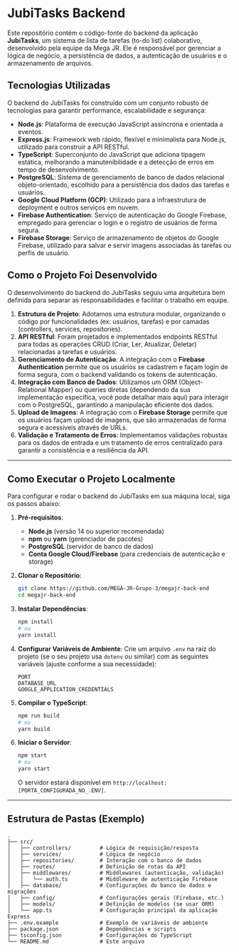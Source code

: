 # JubiTasks Backend

Este repositório contém o código-fonte do backend da aplicação **JubiTasks**, um sistema de lista de tarefas (to-do list) colaborativo, desenvolvido pela equipe da Mega JR. Ele é responsável por gerenciar a lógica de negócio, a persistência de dados, a autenticação de usuários e o armazenamento de arquivos.

## Tecnologias Utilizadas

O backend do JubiTasks foi construído com um conjunto robusto de tecnologias para garantir performance, escalabilidade e segurança:

* **Node.js**: Plataforma de execução JavaScript assíncrona e orientada a eventos.
* **Express.js**: Framework web rápido, flexível e minimalista para Node.js, utilizado para construir a API RESTful.
* **TypeScript**: Superconjunto do JavaScript que adiciona tipagem estática, melhorando a manutenibilidade e a detecção de erros em tempo de desenvolvimento.
* **PostgreSQL**: Sistema de gerenciamento de banco de dados relacional objeto-orientado, escolhido para a persistência dos dados das tarefas e usuários.
* **Google Cloud Platform (GCP)**: Utilizado para a infraestrutura de deployment e outros serviços em nuvem.
* **Firebase Authentication**: Serviço de autenticação do Google Firebase, empregado para gerenciar o login e o registro de usuários de forma segura.
* **Firebase Storage**: Serviço de armazenamento de objetos do Google Firebase, utilizado para salvar e servir imagens associadas às tarefas ou perfis de usuário.

## Como o Projeto Foi Desenvolvido

O desenvolvimento do backend do JubiTasks seguiu uma arquitetura bem definida para separar as responsabilidades e facilitar o trabalho em equipe.

1.  **Estrutura de Projeto**: Adotamos uma estrutura modular, organizando o código por funcionalidades (ex: usuários, tarefas) e por camadas (controllers, services, repositories).
2.  **API RESTful**: Foram projetados e implementados endpoints RESTful para todas as operações CRUD (Criar, Ler, Atualizar, Deletar) relacionadas a tarefas e usuários.
3.  **Gerenciamento de Autenticação**: A integração com o **Firebase Authentication** permite que os usuários se cadastrem e façam login de forma segura, com o backend validando os tokens de autenticação.
4.  **Integração com Banco de Dados**: Utilizamos um ORM (Object-Relational Mapper) ou queries diretas (dependendo da sua implementação específica, você pode detalhar mais aqui) para interagir com o PostgreSQL, garantindo a manipulação eficiente dos dados.
5.  **Upload de Imagens**: A integração com o **Firebase Storage** permite que os usuários façam upload de imagens, que são armazenadas de forma segura e acessíveis através de URLs.
6.  **Validação e Tratamento de Erros**: Implementamos validações robustas para os dados de entrada e um tratamento de erros centralizado para garantir a consistência e a resiliência da API.

---

## Como Executar o Projeto Localmente

Para configurar e rodar o backend do JubiTasks em sua máquina local, siga os passos abaixo:

1.  **Pré-requisitos**:
    * **Node.js** (versão 14 ou superior recomendada)
    * **npm** ou **yarn** (gerenciador de pacotes)
    * **PostgreSQL** (servidor de banco de dados)
    * **Conta Google Cloud/Firebase** (para credenciais de autenticação e storage)

2.  **Clonar o Repositório**:
    ```bash
    git clone https://github.com/MEGA-JR-Grupo-3/megajr-back-end
    cd megajr-back-end
    ```

3.  **Instalar Dependências**:
    ```bash
    npm install
    # ou
    yarn install
    ```

4.  **Configurar Variáveis de Ambiente**:
    Crie um arquivo `.env` na raiz do projeto (se o seu projeto usa `dotenv` ou similar) com as seguintes variáveis (ajuste conforme a sua necessidade):

    ```dotenv
    PORT
    DATABASE_URL
    GOOGLE_APPLICATION_CREDENTIALS
    ```

6.  **Compilar o TypeScript**:
    ```bash
    npm run build
    # ou
    yarn build
    ```

7.  **Iniciar o Servidor**:
    ```bash
    npm start
    # ou
    yarn start
    ```
    O servidor estará disponível em `http://localhost:[PORTA_CONFIGURADA_NO_.ENV]`.

---

## Estrutura de Pastas (Exemplo)

```
.
├── src/
│   ├── controllers/         # Lógica de requisição/resposta
│   ├── services/            # Lógica de negócio
│   ├── repositories/        # Interação com o banco de dados
│   ├── routes/              # Definição de rotas da API
│   ├── middlewares/         # Middlewares (autenticação, validação)
│   │   └── auth.ts          # Middleware de autenticação Firebase
│   ├── database/            # Configurações do banco de dados e migrações
│   ├── config/              # Configurações gerais (Firebase, etc.)
│   ├── models/              # Definição de modelos (se usar ORM)
│   └── app.ts               # Configuração principal da aplicação Express
├── .env.example             # Exemplo de variáveis de ambiente
├── package.json             # Dependências e scripts
├── tsconfig.json            # Configurações do TypeScript
└── README.md                # Este arquivo
```
